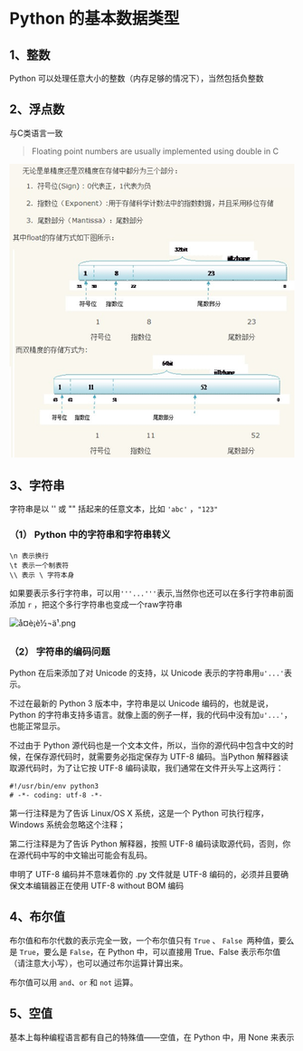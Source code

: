 # Python 的基本数据类型

## 1、整数

Python 可以处理任意大小的整数（内存足够的情况下），当然包括负整数



## 2、浮点数

与C类语言一致

> Floating point numbers are usually implemented using double in C

![img](assets/962bd40735fae6cd520228d60bb30f2443a70fd6.jpg)

## 3、字符串

字符串是以 '' 或 "" 括起来的任意文本，比如 `'abc'` ，`"123"` 

### （1） Python 中的字符串和字符串转义



```
\n 表示换行
\t 表示一个制表符
\\ 表示 \ 字符本身
```

如果要表示多行字符串，可以用`'''...'''`表示,当然你也还可以在多行字符串前面添加 `r` ，把这个多行字符串也变成一个raw字符串

![å¤è¡è½¬ä¹.png](https://camo.githubusercontent.com/cf912c544099255b3dd38c98513fa77ba98f254f/687474703a2f2f75706c6f61642d696d616765732e6a69616e7368752e696f2f75706c6f61645f696d616765732f323133363931382d333664663837663530383935616631382e706e673f696d6167654d6f6772322f6175746f2d6f7269656e742f7374726970253743696d61676556696577322f322f772f31323430)



### （2） 字符串的编码问题

Python 在后来添加了对 Unicode 的支持，以 Unicode 表示的字符串用`u'...'`表示。

不过在最新的 Python 3 版本中，字符串是以 Unicode 编码的，也就是说，Python 的字符串支持多语言。就像上面的例子一样，我的代码中没有加`u'...'`，也能正常显示。

不过由于 Python 源代码也是一个文本文件，所以，当你的源代码中包含中文的时候，在保存源代码时，就需要务必指定保存为 UTF-8 编码。当Python 解释器读取源代码时，为了让它按 UTF-8 编码读取，我们通常在文件开头写上这两行：

```
#!/usr/bin/env python3
# -*- coding: utf-8 -*-
```

第一行注释是为了告诉 Linux/OS X 系统，这是一个 Python 可执行程序，Windows 系统会忽略这个注释；

第二行注释是为了告诉 Python 解释器，按照 UTF-8 编码读取源代码，否则，你在源代码中写的中文输出可能会有乱码。

申明了 UTF-8 编码并不意味着你的 .py 文件就是 UTF-8 编码的，必须并且要确保文本编辑器正在使用 UTF-8 without BOM 编码

## 4、布尔值

布尔值和布尔代数的表示完全一致，一个布尔值只有 `True` 、 `False `两种值，要么是 `True`，要么是 `False`，在 Python 中，可以直接用 True、False 表示布尔值（请注意大小写），也可以通过布尔运算计算出来。

布尔值可以用 `and`、`or` 和 `not` 运算。

## 5、空值

基本上每种编程语言都有自己的特殊值——空值，在 Python 中，用 None 来表示